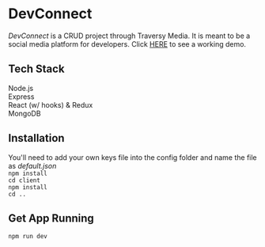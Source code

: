 # DevConnect
_DevConnect_ is a CRUD project through Traversy Media. It is meant to be a social media platform for developers.
Click [HERE](https://limitless-ravine-55780.herokuapp.com/register) to see a working demo.

## Tech Stack
Node.js <br />
Express <br />
React (w/ hooks) & Redux <br />
MongoDB

## Installation
You'll need to add your own keys file into the config folder and name the file as _default.json_ <br />
```npm install``` <br/>
```cd client``` <br/>
```npm install``` <br/>
```cd ..``` <br/>

## Get App Running
```npm run dev```
